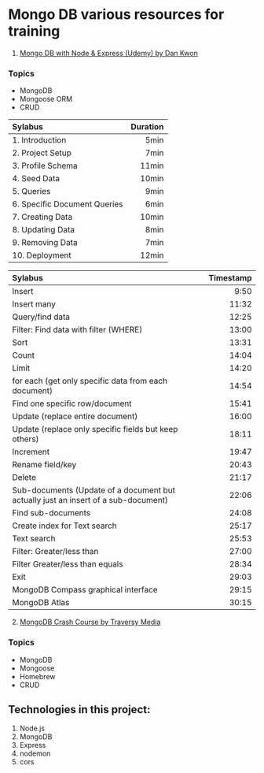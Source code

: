 # Mongo DB various resources for training

1. [Mongo DB with Node & Express (Udemy) by Dan Kwon](https://www.udemy.com/course/mongo-db-with-node-express/)
### Topics
* MongoDB
* Mongoose ORM
* CRUD

Sylabus | Duration
:--- | ---:
1. Introduction | 5min
2. Project Setup | 7min
3. Profile Schema | 11min
4. Seed Data | 10min
5. Queries | 9min
6. Specific Document Queries | 6min
7. Creating Data | 10min
8. Updating Data | 8min
9. Removing Data | 7min
10. Deployment | 12min

Sylabus | Timestamp
:--- | ---:
Insert | 9:50 
Insert many | 11:32 
Query/find data | 12:25 
Filter: Find data with filter (WHERE) | 13:00 
Sort |13:31 
Count  | 14:04 
 Limit  | 14:20
for each (get only specific data from each document) | 14:54 
Find one specific row/document | 15:41 
 Update (replace entire document) | 16:00
Update (replace only specific fields but keep others) | 18:11 
 Increment | 19:47
 Rename field/key | 20:43
 Delete | 21:17
Sub-documents (Update of a document but actually just an insert of a sub-document) | 22:06 
Find sub-documents | 24:08 
 Create index for Text search  | 25:17
Text search | 25:53 
Filter: Greater/less than | 27:00 
Filter Greater/less than equals | 28:34 
Exit | 29:03 
 MongoDB Compass graphical interface | 29:15
 MongoDB Atlas | 30:15



2. [MongoDB Crash Course by Traversy Media](https://www.youtube.com/watch?v=-56x56UppqQ)
### Topics
* MongoDB
* Mongoose
* Homebrew
* CRUD


## Technologies in this project:
1. Node.js
2. MongoDB
3. Express
4. nodemon
5. cors
#
#